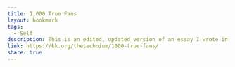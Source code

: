 ```yaml
---
title: 1,000 True Fans
layout: bookmark
tags:
  - Self
description: This is an edited, updated version of an essay I wrote in 2008 when this now popular idea was embryonic and ragged. I recently rewrote it to convey the core ideas, minus out-of-date details. This revisited essay appears in Tim … Continue reading →
link: https://kk.org/thetechnium/1000-true-fans/
share: true
---
```


